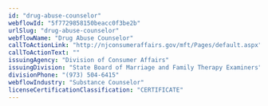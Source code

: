 ```yaml
---
id: "drug-abuse-counselor"
webflowId: "5f7729858150beacc0f3be2b"
urlSlug: "drug-abuse-counselor"
webflowName: "Drug Abuse Counselor"
callToActionLink: "http://njconsumeraffairs.gov/mft/Pages/default.aspx"
callToActionText: ""
issuingAgency: "Division of Consumer Affairs"
issuingDivision: "State Board of Marriage and Family Therapy Examiners"
divisionPhone: "(973) 504-6415"
webflowIndustry: "Substance Counselor"
licenseCertificationClassification: "CERTIFICATE"
---
```

